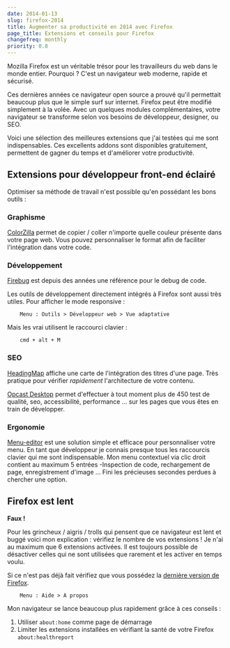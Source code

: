 ```yaml
---
date: 2014-01-13
slug: firefox-2014
title: Augmenter sa productivité en 2014 avec Firefox
page_title: Extensions et conseils pour Firefox
changefreq: monthly
priority: 0.8
---
```


Mozilla Firefox est un véritable trésor pour les travailleurs du web dans le monde entier. Pourquoi ? C'est un navigateur web moderne, rapide et sécurisé.

Ces dernières années ce navigateur open source a prouvé qu'il permettait beaucoup plus que le simple surf sur internet. Firefox peut être modifié simplement à la volée. Avec un quelques modules complémentaires, votre navigateur se transforme selon vos besoins de développeur, designer, ou SEO.

Voici une sélection des meilleures extensions que j'ai testées qui me sont indispensables. Ces excellents addons sont disponibles gratuitement, permettent de gagner du temps et d'améliorer votre productivité.

## Extensions pour développeur front-end éclairé

Optimiser sa méthode de travail n'est possible qu'en possédant les bons outils :

### Graphisme

[ColorZilla](http://www.colorzilla.com/) permet de copier / coller n'importe quelle couleur présente dans votre page web. Vous pouvez personnaliser le format afin de faciliter l'intégration dans votre code.

### Développement

[Firebug](https://www.getfirebug.com/) est depuis des années une référence pour le debug de code.

Les outils de développement directement intégrés à Firefox sont aussi très utiles. Pour afficher le mode responsive :

~~~
    Menu : Outils > Développeur web > Vue adaptative
~~~

Mais les vrai utilisent le raccourci clavier :

~~~
    cmd + alt + M
~~~

### SEO

[HeadingMap](https://addons.mozilla.org/fr/firefox/addon/headingsmap/) affiche une carte de l'intégration des titres d'une page. Très pratique pour vérifier _rapidement_ l'architecture de votre contenu.

[Opcast Desktop](https://desktop.opquast.com/fr/) permet d'effectuer à tout moment plus de 450 test de qualité, seo, accessibilité, performance ... sur les pages que vous êtes en train de développer.

### Ergonomie

[Menu-editor](http://menueditor.mozdev.org/) est une solution simple et efficace pour personnaliser votre menu. En tant que développeur je connais presque tous les raccourcis clavier qui me sont indispensable. Mon menu contextuel via clic droit contient au maximum 5 entrées -Inspection de code, rechargement de page, enregistrement d'image ... Fini les précieuses secondes perdues à chercher une option.

## Firefox est lent

__Faux !__

Pour les grincheux / aigris / trolls qui pensent que ce navigateur est lent et buggé voici mon explication : vérifiez le nombre de vos extensions ! Je n'ai au maximum que 6 extensions activées. Il est toujours possible de désactiver celles qui ne sont utilisées que rarement et les activer en temps voulu.

Si ce n'est pas déjà fait vérifiez que vous possédez la [dernière version de Firefox](https://www.mozilla.org/fr/firefox/new/).

~~~
    Menu : Aide > A propos
~~~

Mon navigateur se lance beaucoup plus rapidement grâce à ces conseils :

1. Utiliser `about:home` comme page de démarrage
2. Limiter les extensions installées en vérifiant la santé de votre Firefox `about:healthreport`
